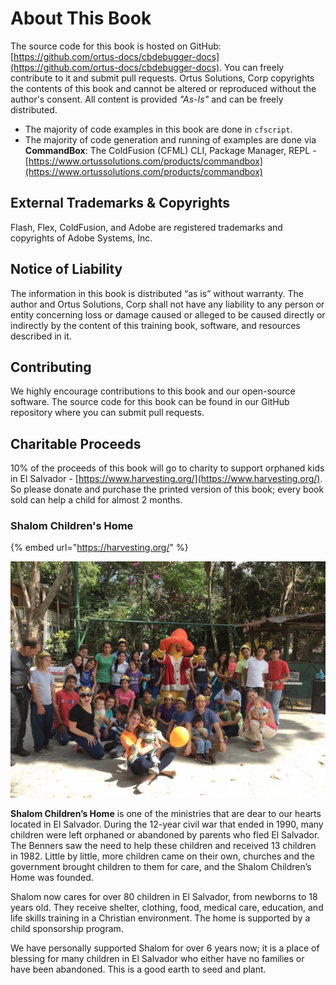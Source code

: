 # About This Book

The source code for this book is hosted on GitHub: [https://github.com/ortus-docs/cbdebugger-docs](https://github.com/ortus-docs/cbdebugger-docs). You can freely contribute to it and submit pull requests. Ortus Solutions, Corp copyrights the contents of this book and cannot be altered or reproduced without the author's consent. All content is provided _"As-Is"_ and can be freely distributed.

* The majority of code examples in this book are done in `cfscript`.
* The majority of code generation and running of examples are done via **CommandBox**: The ColdFusion (CFML) CLI, Package Manager, REPL - [https://www.ortussolutions.com/products/commandbox](https://www.ortussolutions.com/products/commandbox)

## External Trademarks & Copyrights <a href="#external-trademarks-and-copyrights" id="external-trademarks-and-copyrights"></a>

Flash, Flex, ColdFusion, and Adobe are registered trademarks and copyrights of Adobe Systems, Inc.

## Notice of Liability <a href="#notice-of-liability" id="notice-of-liability"></a>

The information in this book is distributed “as is” without warranty. The author and Ortus Solutions, Corp shall not have any liability to any person or entity concerning loss or damage caused or alleged to be caused directly or indirectly by the content of this training book, software, and resources described in it.

## Contributing <a href="#contributing" id="contributing"></a>

We highly encourage contributions to this book and our open-source software. The source code for this book can be found in our GitHub repository where you can submit pull requests.

## Charitable Proceeds <a href="#charitable-proceeds" id="charitable-proceeds"></a>

10% of the proceeds of this book will go to charity to support orphaned kids in El Salvador - [https://www.harvesting.org/](https://www.harvesting.org/). So please donate and purchase the printed version of this book; every book sold can help a child for almost 2 months.

### Shalom Children's Home <a href="#shalom-childrens-home" id="shalom-childrens-home"></a>

{% embed url="https://harvesting.org/" %}

![](<../../.gitbook/assets/image (2) (1) (1).png>)

**Shalom Children’s Home** is one of the ministries that are dear to our hearts located in El Salvador. During the 12-year civil war that ended in 1990, many children were left orphaned or abandoned by parents who fled El Salvador. The Benners saw the need to help these children and received 13 children in 1982. Little by little, more children came on their own, churches and the government brought children to them for care, and the Shalom Children’s Home was founded.

Shalom now cares for over 80 children in El Salvador, from newborns to 18 years old. They receive shelter, clothing, food, medical care, education, and life skills training in a Christian environment. The home is supported by a child sponsorship program.

We have personally supported Shalom for over 6 years now; it is a place of blessing for many children in El Salvador who either have no families or have been abandoned. This is a good earth to seed and plant.
